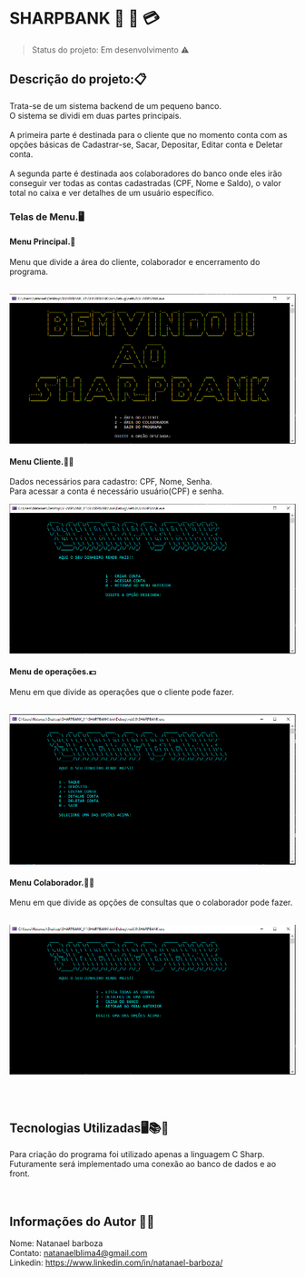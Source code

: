 <h1> SHARPBANK 🏦 🏧 💳</h1>

> Status do projeto: Em desenvolvimento ⚠️

<h2>Descrição do projeto:📋</h2>

<p2>Trata-se de um sistema backend de um pequeno banco.<br></p2>
<p2>O sistema se dividi em duas partes principais.<br><br>
A primeira parte é destinada para o cliente que no momento conta com as opções básicas de Cadastrar-se, Sacar, Depositar, Editar conta e Deletar conta.<br><br>
A segunda parte é destinada aos colaboradores do banco onde eles irão conseguir ver todas as contas cadastradas (CPF, Nome e Saldo), o valor total no caixa e ver detalhes de um usuário específico.

<h3>Telas de Menu.🖥️</h3>

<h4>Menu Principal.🚀</h4>
<p5>Menu que divide a área do cliente, colaborador e encerramento do programa.</p5>
<br><br>

![Menu Incial](Imagens/SHARPBANK%20-%20PRIMEIRA%20TELA.PNG)

<h4>Menu Cliente.🧑👩</h4>
<p5>
Dados necessários para cadastro: CPF, Nome, Senha.<br>
Para acessar a conta é necessário usuário(CPF) e senha.</p5>

![Menu Cliente](Imagens/SHARPBANK%20-%20PRIMEIRA%20TELA%20CLIENTE.PNG)

<h4>Menu de operações.💵</h4>
<p5>Menu em que divide as operações que o cliente pode fazer.<br><br></p5>

![Menu de operações](Imagens/SHARPBANK%20-%20SEGUNDA%20TELA%20CLIENTE.PNG)

<h4>Menu Colaborador.👩‍💻</h4>
<p5>Menu em que divide as opções de consultas que o colaborador pode fazer.<br><br></p5>

![Menu Cliente](Imagens/SHARPBANK%20-%20PRIMEIRA%20TELA%20COLABORADOR.PNG)

<br><br>

<h2>Tecnologias Utilizadas🖥️📚🚀</h2>
<p5>Para criação do programa foi utilizado apenas a linguagem C Sharp.<br>
Futuramente será implementado uma conexão ao banco de dados e ao front.</p5>
<br><br><br>

<h2>Informações do Autor 🧑‍💻</h2>

<p5>Nome: Natanael barboza<br>
Contato: natanaelblima4@gmail.com<br>
Linkedin: https://www.linkedin.com/in/natanael-barboza/</p5>
